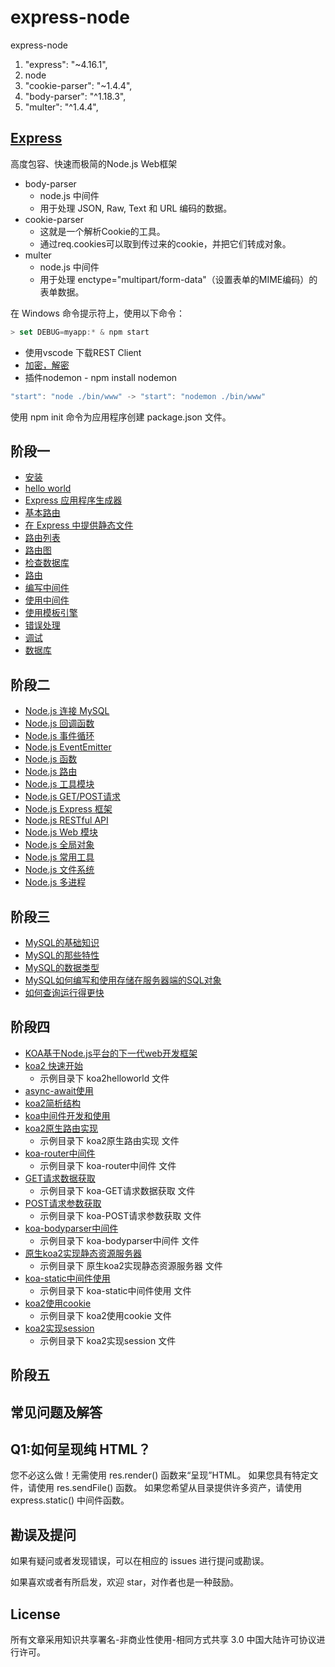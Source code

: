 # express-node 

express-node 

1. "express": "~4.16.1",
2. node
3. "cookie-parser": "~1.4.4",
4. "body-parser": "^1.18.3",
5. "multer": "^1.4.4",

## [Express](https://expressjs.com/)

高度包容、快速而极简的Node.js Web框架

- body-parser 
	- node.js 中间件
	- 用于处理 JSON, Raw, Text 和 URL 编码的数据。
- cookie-parser 
	- 这就是一个解析Cookie的工具。
	- 通过req.cookies可以取到传过来的cookie，并把它们转成对象。
- multer 
	- node.js 中间件
	- 用于处理 enctype="multipart/form-data"（设置表单的MIME编码）的表单数据。

在 Windows 命令提示符上，使用以下命令：

```js
> set DEBUG=myapp:* & npm start
```

- 使用vscode 下载REST Client
- [加密，解密](https://github.com/travist/jsencrypt)
- 插件nodemon - npm install nodemon

```js
"start": "node ./bin/www" -> "start": "nodemon ./bin/www"
```

使用 npm init 命令为应用程序创建 package.json 文件。

## 阶段一

- [安装](./install.md)
- [hello world](./doc/hello.md)
- [Express 应用程序生成器](./doc/express-generator.md)
- [基本路由](./doc/basic-routing.md)
- [在 Express 中提供静态文件](./doc/static-files.md)
- [路由列表](./doc/route-separation.md)
- [路由图](./doc/route-map.md)
- [检查数据库](./doc/data.md)
- [路由](./doc/routing.md)
- [编写中间件](./doc/writing.md)
- [使用中间件](./doc/using.md)
- [使用模板引擎](./doc/using-template-engines.md)
- [错误处理](./doc/error-handing.md)
- [调试](./doc/debugging.md)
- [数据库](./doc/database.md)

## 阶段二

- [Node.js 连接 MySQL](./doc/nodejs-mysql.md)
- [Node.js 回调函数](./doc/nodejs-callback.md)
- [Node.js 事件循环](./doc/nodejs-event-loop.md)
- [Node.js EventEmitter](./doc/nodejs-event.md)
- [Node.js 函数](./doc/nodejs-function.md)
- [Node.js 路由](./doc/nodejs-router.md)
- [Node.js 工具模块](./doc/nodejs-utitlity-module.md)
- [Node.js GET/POST请求](./doc/nodejs-get-post.md)
- [Node.js Express 框架](./doc/nodejs-express-framework.md)
- [Node.js RESTful API](./doc/nodejs-restful-api.md)
- [Node.js Web 模块](./doc/nodejs-web-module.md)
- [Node.js 全局对象](./doc/nodejs-global-object.md)
- [Node.js 常用工具](./doc/nodejs-util.md)
- [Node.js 文件系统](./doc/nodejs-fs.md)
- [Node.js 多进程](./doc/nodejs-process.md)

## 阶段三

- [MySQL的基础知识](./MySQL/MySQL的基础知识.md)
- [MySQL的那些特性](./MySQL/MySQL的那些特性.md)
- [MySQL的数据类型](./MySQL/MySQL的数据类型.md)
- [MySQL如何编写和使用存储在服务器端的SQL对象](./MySQL/MySQL如何编写和使用存储在服务器端的SQL对象.md)
- [如何查询运行得更快](./MySQL/如何查询运行得更快.md)

## 阶段四

- [KOA基于Node.js平台的下一代web开发框架](./koa/开发文档.md)
- [koa2 快速开始](./koa/koa2快速开始.md)
	- 示例目录下 koa2helloworld 文件
- [async-await使用](./koa/async-await使用.md)
- [koa2简析结构](./koa/koa2简析结构.md)
- [koa中间件开发和使用](./koa/中间件开发和使用.md)
- [koa2原生路由实现](./koa/koa2原生路由实现.md)
	- 示例目录下 koa2原生路由实现 文件
- [koa-router中间件](./koa/koa-router中间件.md)
	- 示例目录下 koa-router中间件 文件
- [GET请求数据获取](./koa/GET请求数据获取.md)
	- 示例目录下 koa-GET请求数据获取 文件
- [POST请求参数获取](./koa/POST请求参数获取.md)
	- 示例目录下 koa-POST请求参数获取 文件
- [koa-bodyparser中间件](./koa/koa-bodyparser中间件.md)
	- 示例目录下 koa-bodyparser中间件 文件
- [原生koa2实现静态资源服务器](./koa/原生koa2实现静态资源服务器.md)
	- 示例目录下 原生koa2实现静态资源服务器 文件
- [koa-static中间件使用](./koa/koa-static中间件使用.md)
	- 示例目录下 koa-static中间件使用 文件
- [koa2使用cookie](./koa/koa2使用cookie.md)
	- 示例目录下 koa2使用cookie 文件
- [koa2实现session](./koa/koa2实现session.md)
	- 示例目录下 koa2实现session 文件


## 阶段五

## 常见问题及解答

## Q1:如何呈现纯 HTML？

您不必这么做！无需使用 res.render() 函数来“呈现”HTML。 如果您具有特定文件，请使用 res.sendFile() 函数。 如果您希望从目录提供许多资产，请使用 express.static() 中间件函数。

## 勘误及提问

如果有疑问或者发现错误，可以在相应的 issues 进行提问或勘误。

如果喜欢或者有所启发，欢迎 star，对作者也是一种鼓励。

## License

所有文章采用知识共享署名-非商业性使用-相同方式共享 3.0 中国大陆许可协议进行许可。

